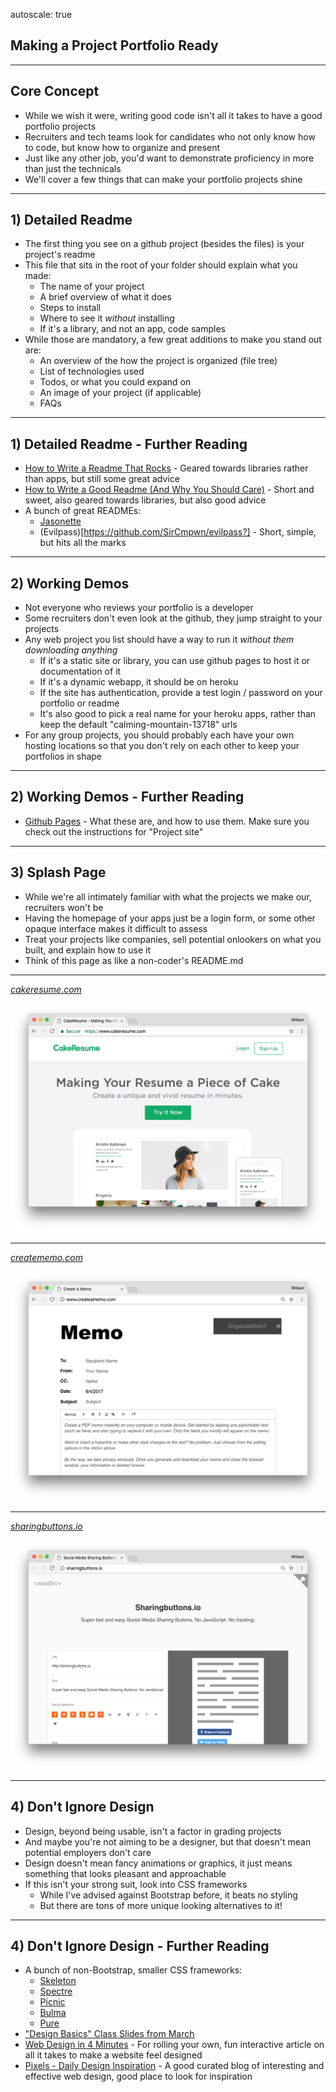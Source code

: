 autoscale: true

## Making a Project Portfolio Ready

---

## Core Concept

* While we wish it were, writing good code isn't all it takes to have a good portfolio projects
* Recruiters and tech teams look for candidates who not only know how to code, but know how to organize and present
* Just like any other job, you'd want to demonstrate proficiency in more than just the technicals
* We'll cover a few things that can make your portfolio projects shine

---

## 1) Detailed Readme

* The first thing you see on a github project (besides the files) is your project's readme
* This file that sits in the root of your folder should explain what you made:
	* The name of your project
	* A brief overview of what it does
	* Steps to install
	* Where to see it _without_ installing
	* If it's a library, and not an app, code samples
* While those are mandatory, a few great additions to make you stand out are:
	* An overview of the how the project is organized (file tree)
	* List of technologies used
	* Todos, or what you could expand on
	* An image of your project (if applicable)
	* FAQs

---

## 1) Detailed Readme - Further Reading

* [How to Write a Readme That Rocks](https://m.dotdev.co/how-to-write-a-readme-that-rocks-bc29f279611a) - Geared towards libraries rather than apps, but still some great advice
* [How to Write a Good Readme (And Why You Should Care)](https://thejunkland.com/blog/how-to-write-good-readme.html) - Short and sweet, also geared towards libraries, but also good advice
* A bunch of great READMEs:
	* [Jasonette](https://github.com/Jasonette/JASONETTE-iOS?hn)
	* (Evilpass)[https://github.com/SirCmpwn/evilpass?] - Short, simple, but hits all the marks

---

## 2) Working Demos

* Not everyone who reviews your portfolio is a developer
* Some recruiters don't even look at the github, they jump straight to your projects
* Any web project you list should have a way to run it _without them downloading anything_
	* If it's a static site or library, you can use github pages to host it or documentation of it
	* If it's a dynamic webapp, it should be on heroku
	* If the site has authentication, provide a test login / password on your portfolio or readme
	* It's also good to pick a real name for your heroku apps, rather than keep the default "calming-mountain-13718" urls
* For any group projects, you should probably each have your own hosting locations so that you don't rely on each other to keep your portfolios in shape

---

## 2) Working Demos - Further Reading

* [Github Pages](https://pages.github.com/) - What these are, and how to use them. Make sure you check out the instructions for "Project site"

---

## 3) Splash Page

* While we're all intimately familiar with what the projects we make our, recruiters won't be
* Having the homepage of your apps just be a login form, or some other opaque interface makes it difficult to assess
* Treat your projects like companies, sell potential onlookers on what you built, and explain how to use it
* Think of this page as like a non-coder's README.md

---

_[cakeresume.com](https://cakeresume.com)_

![inline](./splash-cakeresume.png)

---

_[creatememo.com](http://creatememo.com)_

![inline](./splash-memo.png)

---

_[sharingbuttons.io](http://sharingbuttons.io)_

![inline](./splash-sharing.png)

---

## 4) Don't Ignore Design

* Design, beyond being usable, isn't a factor in grading projects
* And maybe you're not aiming to be a designer, but that doesn't mean potential employers don't care
* Design doesn't mean fancy animations or graphics, it just means something that looks pleasant and approachable
* If this isn't your strong suit, look into CSS frameworks
	* While I've advised against Bootstrap before, it beats no styling
	* But there are tons of more unique looking alternatives to it!

---

## 4) Don't Ignore Design - Further Reading

* A bunch of non-Bootstrap, smaller CSS frameworks:
	* [Skeleton](http://getskeleton.com/)
	* [Spectre](https://picturepan2.github.io/spectre/index.html)
	* [Picnic](https://picnicss.com/)
	* [Bulma](http://bulma.io/)
	* [Pure](https://purecss.io/)
* ["Design Basics" Class Slides from March](https://github.com/wbobeirne/lesson-modules/blob/master/modules-4-9-design-basics/design-basics.pdf)
* [Web Design in 4 Minutes](http://jgthms.com/web-design-in-4-minutes) - For rolling your own, fun interactive article on all it takes to make a website feel designed
* [Pixels - Daily Design Inspiration](https://klart.co/pixels) - A good curated blog of interesting and effective web design, good place to look for inspiration
